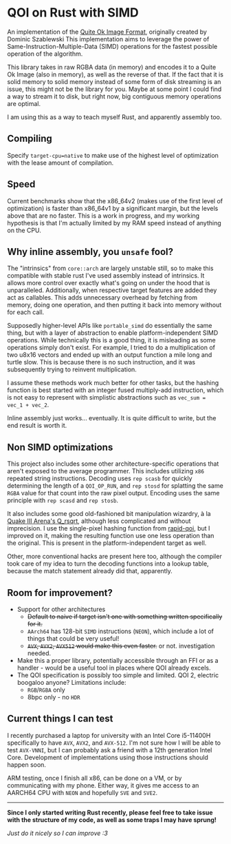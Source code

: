 # QOI on Rust with SIMD

An implementation of the [Quite Ok Image Format](https://qoiformat.org/), originally created by Dominic Szablewski
This implementation aims to leverage the power of Same-Instruction-Multiple-Data (SIMD) operations for the fastest possible operation of the algorithm. 

This library takes in raw RGBA data (in memory) and encodes it to a Quite Ok Image (also in memory), as well as the reverse of that. 
If the fact that it is solid memory to solid memory instead of some form of disk streaming is an issue, this might not be the library for you. 
Maybe at some point I could find a way to stream it to disk, but right now, big contiguous memory operations are optimal. 

I am using this as a way to teach myself Rust, and apparently assembly too.
## Compiling

Specify `target-cpu=native` to make use of the highest level of optimization with the lease amount of compilation. 

## Speed

Current benchmarks show that the x86_64v2 (makes use of the first level of optimization) is faster than x86_64v1 by a significant margin,
but the levels above that are no faster. This is a work in progress, and my working hypothesis is that I'm actually limited
by my RAM speed instead of anything on the CPU.

## Why inline assembly, you `unsafe` fool?

The "intrinsics" from `core::arch` are largely unstable still, so to make this compatible with stable rust I've used assembly instead of intrinsics. 
It allows more control over exactly what's going on under the hood that is unparalleled. 
Additionally, when respective target features are added they act as callables. This adds unnecessary overhead by fetching from memory, 
doing one operation, and then putting it back into memory without for each call.

Supposedly higher-level APIs like `portable_simd` do essentially the same thing, 
but with a layer of abstraction to enable platform-independent SIMD operations. While technically this is a good thing, 
it is misleading as some operations simply don't exist. For example, I tried to do a multiplication of two u8x16 vectors and
ended up with an output function a mile long and turtle slow. This is because there is no such instruction, and it was
subsequently trying to reinvent multiplication. 

I assume these methods work much better for other tasks, but the hashing function is best started with an 
integer fused multiply-add instruction, which is not easy to represent with simplistic abstractions such as `vec_sum = vec_1 + vec_2`.

Inline assembly just works... eventually. It is quite difficult to write, but the end result is worth it.

## Non SIMD optimizations

This project also includes some other architecture-specific operations that aren't exposed to the average programmer. 
This includes utilizing `x86` repeated string instructions. Decoding uses `rep scasb` for quickly determining the length of a `QOI_OP_RUN`, and `rep stosd` for splatting the same `RGBA` value for that count into the raw pixel output. Encoding uses the same principle with `rep scasd` and `rep stosb`.

It also includes some good old-fashioned bit manipulation wizardry, à la [Quake III Arena's Q_rsqrt](https://en.wikipedia.org/wiki/Fast_inverse_square_root#Overview_of_the_code), although less complicated and without imprecision. I use the single-pixel hashing function from [rapid-qoi](https://github.com/zakarumych/rapid-qoi), but I improved on it, making the resulting function use one less operation than the original. This is present in the platform-independent target as well.

Other, more conventional hacks are present here too, although the compiler took care of my idea to turn the decoding functions into a lookup table, because the match statement already did that, apparently.

## Room for improvement?

- Support for other architectures
  - ~~Default to naive if target isn't one with something written specifically for it.~~
  - `AArch64` has 128-bit `SIMD` instructions (`NEON`), which include a lot of things that could be very useful!
  - ~~`AVX`, `AVX2`, `AVX512` would make this even faster.~~ or not. investigation needed.
- Make this a proper library, potentially accessible through an FFI or as a handler - would be a useful tool in places where QOI already excels.
- The QOI specification is possibly too simple and limited. QOI 2, electric boogaloo anyone? Limitations include:
  - `RGB`/`RGBA` only
  - 8bpc only - no `HDR`

## Current things I can test
I recently purchased a laptop for university with an Intel Core i5-11400H specifically to have `AVX`, `AVX2`, and `AVX-512`. I'm not sure how I will be able to test `AVX-VNNI`, but I can probably ask a friend with a 12th generation Intel Core.
Development of implementations using those instructions should happen soon.

ARM testing, once I finish all x86, can be done on a VM, or by communicating with my phone. Either way, it gives me access to an AARCH64 CPU with `NEON` and hopefully `SVE` and `SVE2`.
  
------------------------

**Since I only started writing Rust recently, please feel free to take issue with the structure of my code, as well as some traps I may have sprung!**

*Just do it nicely so I can improve :3*
  

